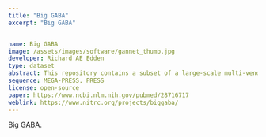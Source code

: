 ```yaml
---
title: "Big GABA"
excerpt: "Big GABA"


name: Big GABA
image: /assets/images/software/gannet_thumb.jpg
developer: Richard AE Edden
type: dataset
abstract: This repository contains a subset of a large-scale multi-vendor, multi-site collection of single-voxel MRS and structural MRI datasets that were acquired internationally across 26 research sites on 3T MRI scanners from the three major vendors (GE, Philips, Siemens). Each site acquired up to 12 datasets.
sequence: MEGA-PRESS, PRESS
license: open-source
paper: https://www.ncbi.nlm.nih.gov/pubmed/28716717
weblink: https://www.nitrc.org/projects/biggaba/
---
```


Big GABA.
